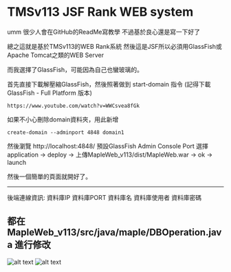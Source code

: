 

# TMSv113 JSF Rank WEB system

umm
很少人會在GitHub的ReadMe寫教學
不過基於良心還是寫一下好了

總之這就是基於TMSv113的WEB Rank系統
然後這是JSF所以必須用GlassFish或Apache Tomcat之類的WEB Server

而我選擇了GlassFish，可能因為自己也蠻玻璃的。


首先直接下載解壓縮GlassFish，然後照著做到 start-domain 指令
(記得下載 GlassFish - Full Platform 版本)
```
https://www.youtube.com/watch?v=WWCsvea8fGk
```
如果不小心刪除domain資料夾，用此新增
```
create-domain --adminport 4848 domain1
```

然後瀏覽 http://localhost:4848/ 預設GlassFish Admin Console Port
選擇 application -> deploy -> 上傳MapleWeb_v113/dist/MapleWeb.war -> ok -> launch


然後一個簡單的頁面就開好了。

------------------------------
後端連線資訊:
資料庫IP
資料庫PORT
資料庫名
資料庫使用者
資料庫密碼

都在 MapleWeb_v113/src/java/maple/DBOperation.java 進行修改
------------------------------

![alt text](https://i.imgur.com/551Rkab.jpg)
![alt text](https://i.imgur.com/vrCm4tR.png)
